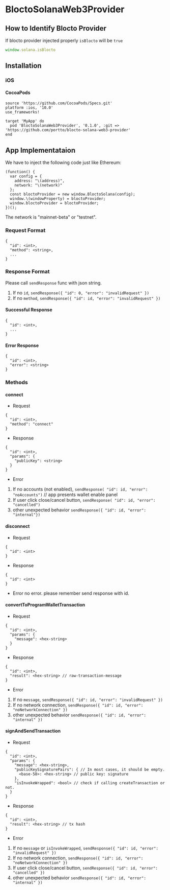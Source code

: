 # BloctoSolanaWeb3Provider

## How to Identify Blocto Provider

If blocto provider injected properly `isBlocto` will be `true`

```javascript
window.solana.isBlocto
```

## Installation

### iOS

#### CocoaPods
```
source 'https://github.com/CocoaPods/Specs.git'
platform :ios, '10.0'
use_frameworks!

target 'MyApp' do
  pod 'BloctoSolanaWeb3Provider', '0.1.0', :git => 'https://github.com/portto/blocto-solana-web3-provider'
end
```

## App Implementataion

We have to inject the following code just like Ethereum:
```
(function() {
  var config = {
    address: "\(address)",
    network: "\(network)"
  };
  const bloctoProvider = new window.BloctoSolana(config);
  window.\(windowProperty) = bloctoProvider;
  window.bloctoProvider = bloctoProvider;
})();
```

The network is "mainnet-beta" or "testnet".

### Request Format
```
{
  "id": <int>,
  "method": <string>,
  ...
}
```

### Response Format

Please call `sendResponse` func with json string.

1. If no `id`, `sendResponse({ "id": 0, "error": "invalidRequest" })`
2. If no `method`, `sendResponse({ "id": id, "error": "invalidRequest" })`

#### Successful Response
```
{
  "id": <int>,
  ...
}
```

#### Error Response
```
{
  "id": <int>,
  "error": <string>
}
```

### Methods

#### connect 
- Request
```
{
  "id": <int>,
  "method": "connect"
}
```
- Response
```
{
  "id": <int>,
  "params": {
    "publicKey": <string>
  }
}
```
- Error
1. If no accounts (not enabled), `sendResponse( "id": id, "error": "noAccounts")` // app presents wallet enable panel
2. If user click close/cancel button, `sendResponse( "id": id, "error": "cancelled")`
3. other unexpected behavior `sendResponse({ "id": id, "error": "internal"})`

#### disconnect
- Request
```
{
  "id": <int>
}
```
- Response
```
{
  "id": <int>
}
```
- Error
no error. please remember send response with id.

#### convertToProgramWalletTransaction
- Request
```
{
  "id": <int>,
  "params": {
    "message": <hex-string>
  }
}
```
- Response
```
{
  "id": <int>,
  "result": <hex-string> // raw-transaction-message
}
```
- Error
1. If no `message`, `sendResponse({ "id": id, "error": "invalidRequest" })`
2. If no network connection, `sendResponse({ "id": id, "error": "noNetworkConnection" })`
3. other unexpected behavior `sendResponse({ "id": id, "error": "internal" })`

#### signAndSendTransaction
- Request
```
{
  "id": <int>,
  "params": {
    "message": <hex-string>,
    "publicKeySignaturePairs": { // In most cases, it should be empty.
      <base-58>: <hex-string> // public key: signature
    },
    "isInvokeWrapped": <bool> // check if calling createTransaction or not.
  }
}
```
- Response
```
{
  "id": <int>,
  "result": <hex-string> // tx hash
}
```
- Error
1. If no `message` or `isInvokeWrapped`, `sendResponse({ "id": id, "error": "invalidRequest" })`
2. If no network connection, `sendResponse({ "id": id, "error": "noNetworkConnection" })`
3. If user click close/cancel button, `sendResponse({ "id": id, "error": "cancelled" })`
4. other unexpected behavior `sendResponse({ "id": id, "error": "internal" })`
